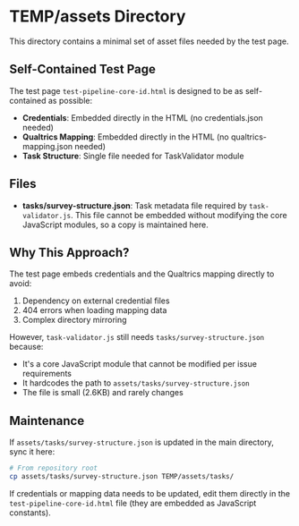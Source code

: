 # TEMP/assets Directory

This directory contains a minimal set of asset files needed by the test page.

## Self-Contained Test Page

The test page `test-pipeline-core-id.html` is designed to be as self-contained as possible:

- **Credentials**: Embedded directly in the HTML (no credentials.json needed)
- **Qualtrics Mapping**: Embedded directly in the HTML (no qualtrics-mapping.json needed)
- **Task Structure**: Single file needed for TaskValidator module

## Files

- **tasks/survey-structure.json**: Task metadata file required by `task-validator.js`. This file cannot be embedded without modifying the core JavaScript modules, so a copy is maintained here.

## Why This Approach?

The test page embeds credentials and the Qualtrics mapping directly to avoid:
1. Dependency on external credential files
2. 404 errors when loading mapping data
3. Complex directory mirroring

However, `task-validator.js` still needs `tasks/survey-structure.json` because:
- It's a core JavaScript module that cannot be modified per issue requirements
- It hardcodes the path to `assets/tasks/survey-structure.json`
- The file is small (2.6KB) and rarely changes

## Maintenance

If `assets/tasks/survey-structure.json` is updated in the main directory, sync it here:

```bash
# From repository root
cp assets/tasks/survey-structure.json TEMP/assets/tasks/
```

If credentials or mapping data needs to be updated, edit them directly in the `test-pipeline-core-id.html` file (they are embedded as JavaScript constants).
